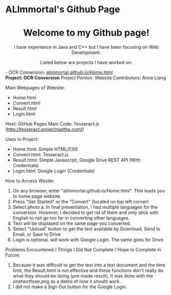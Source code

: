 # ALImmortal's Github Page
<center>
  <h1>Welcome to my Github page!</h1>
  <p>I have experience in Java and C++ but I have been focusing on Web Development.</p>
  <p>Listed below are projects I have worked on:</p>
</center>
- OCR Conversion: <a href="https://alimmortal.github.io/Home.html">alimmortal.github.io/Home.html</a>
<br>
<strong>Project: OCR Conversion</strong>
Project Portion: Website
Contributors: Anne Liang

Main Webpages of Website:
- Home.html
- Convert.html
- Result.html
- Login.html

Host: GitHub Pages
Main Code: Tesseract.js (http://tesseract.projectnaptha.com/)

Uses in Project:
- Home.html: Simple HTML/CSS
- Convert.html: Tesseract.js
- Result.html: Simple Javascript, Google Drive REST API (With Credentials)
- Login.html: Google Login (Credentials)

How to Access Wesite:
1. On any browser, enter "alimmortal.github.io/Home.html". This leads you to home page
   website.
2. Press "Get Started" or the "Convert" (located on top left corner)
3. Select photo
   a. In final presentation, I had multiple languages for the conversion. 
      However, I decided to get rid of them and only stick with English to not go 
      too far in converting other languages.
4. Text will be displayed on the same page you converted.
5. Select "Upload" button to get the text available by Download, Send to Email, or Save to Drive
6. Login is optional, will work with Google Login. The same goes for Drive.

Problems Encountered / Things I Did Not Complete / Hope to Complete in Future:
1. Because it was difficult to get the text into a text document and the time limit, the Result.html
   is not effective and these functions don't really do what they should be doing (pre-made result). It was done with the onetwothree.png as a demo of how it should work.
2. I did not make a Sign Out button for the Google Login.
